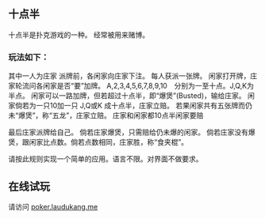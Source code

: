 ## 十点半

十点半是扑克游戏的一种。 经常被用来赌博。

### 玩法如下：

其中一人为庄家
派牌前，各闲家向庄家下注。
每人获派一张牌。
闲家打开牌，庄家轮流问各闲家是否“要”加牌。
A,2,3,4,5,6,7,8,9,10　分别为一至十点。J,Q,K为半点。
闲家可以一路加牌，但若超过十点半，即“爆煲”(Busted)，输给庄家。
闲家倘若为一只10加一只 J,Q或K 成十点半，庄家立赔。
若果闲家共有五张牌而仍未“爆煲”，称“五龙”，庄家立赔。
庄家和闲家都10点半闲家要赔

最后庄家派牌给自己。
倘若庄家爆煲，只需赔给仍未爆的闲家。
倘若庄家没有爆煲，跟闲家比点数。倘若点数相同，庄家胜，称“食夹棍”。

请按此规则实现一个简单的应用。语言不限。对界面不做要求。

## 在线试玩
请访问 [poker.laudukang.me]("http://poker.laudukang.me")